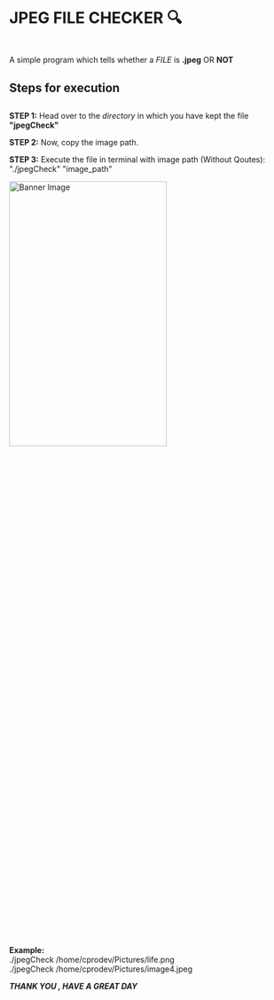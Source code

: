 # <h1>JPEG FILE CHECKER :mag: <h1>

A simple program which tells whether a *FILE* is **.jpeg** OR **NOT**

## <h2>Steps for execution<h2>

**STEP 1:**
Head over to the *directory* in which you have kept the file  **"jpegCheck"**

**STEP 2:**
Now, copy the image path.

**STEP 3:**
Execute the file in terminal with image path (Without Qoutes):  "./jpegCheck" "image_path" 
 
[<img align="center" alt="Banner Image" height="35%" width="75%" src="https://github.com/prasantmahato/jpeg_Checker/blob/master/EG_terminal.png" />][repo]


**Example:**     
./jpegCheck /home/cprodev/Pictures/life.png <br>
./jpegCheck /home/cprodev/Pictures/image4.jpeg <br>

**_THANK YOU , HAVE A GREAT DAY_**


[repo]: https://github.com/prasantmahato/jpeg_Checker
